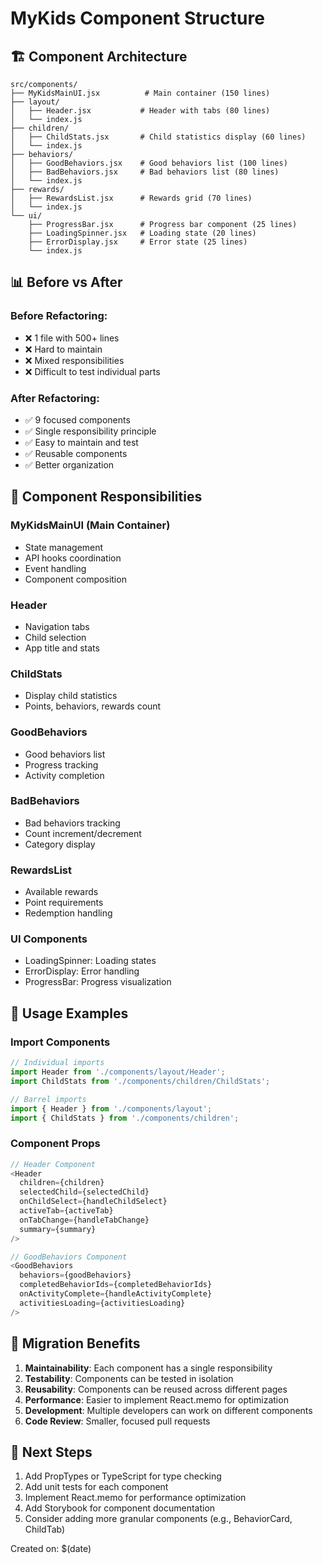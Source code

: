 # MyKids Component Structure

## 🏗️ Component Architecture

```
src/components/
├── MyKidsMainUI.jsx          # Main container (150 lines)
├── layout/
│   ├── Header.jsx           # Header with tabs (80 lines)  
│   └── index.js
├── children/
│   ├── ChildStats.jsx       # Child statistics display (60 lines)
│   └── index.js
├── behaviors/
│   ├── GoodBehaviors.jsx    # Good behaviors list (100 lines)
│   ├── BadBehaviors.jsx     # Bad behaviors list (80 lines) 
│   └── index.js
├── rewards/
│   ├── RewardsList.jsx      # Rewards grid (70 lines)
│   └── index.js
└── ui/
    ├── ProgressBar.jsx      # Progress bar component (25 lines)
    ├── LoadingSpinner.jsx   # Loading state (20 lines)
    ├── ErrorDisplay.jsx     # Error state (25 lines)
    └── index.js
```

## 📊 Before vs After

### Before Refactoring:
- ❌ 1 file with 500+ lines
- ❌ Hard to maintain
- ❌ Mixed responsibilities
- ❌ Difficult to test individual parts

### After Refactoring:
- ✅ 9 focused components
- ✅ Single responsibility principle
- ✅ Easy to maintain and test
- ✅ Reusable components
- ✅ Better organization

## 🎯 Component Responsibilities

### MyKidsMainUI (Main Container)
- State management
- API hooks coordination
- Event handling
- Component composition

### Header
- Navigation tabs
- Child selection
- App title and stats

### ChildStats  
- Display child statistics
- Points, behaviors, rewards count

### GoodBehaviors
- Good behaviors list
- Progress tracking
- Activity completion

### BadBehaviors
- Bad behaviors tracking  
- Count increment/decrement
- Category display

### RewardsList
- Available rewards
- Point requirements
- Redemption handling

### UI Components
- LoadingSpinner: Loading states
- ErrorDisplay: Error handling  
- ProgressBar: Progress visualization

## 🚀 Usage Examples

### Import Components
```javascript
// Individual imports
import Header from './components/layout/Header';
import ChildStats from './components/children/ChildStats';

// Barrel imports
import { Header } from './components/layout';
import { ChildStats } from './components/children';
```

### Component Props
```javascript
// Header Component
<Header
  children={children}
  selectedChild={selectedChild}
  onChildSelect={handleChildSelect}
  activeTab={activeTab}
  onTabChange={handleTabChange}
  summary={summary}
/>

// GoodBehaviors Component
<GoodBehaviors
  behaviors={goodBehaviors}
  completedBehaviorIds={completedBehaviorIds}
  onActivityComplete={handleActivityComplete}
  activitiesLoading={activitiesLoading}
/>
```

## 🔄 Migration Benefits

1. **Maintainability**: Each component has a single responsibility
2. **Testability**: Components can be tested in isolation
3. **Reusability**: Components can be reused across different pages
4. **Performance**: Easier to implement React.memo for optimization
5. **Development**: Multiple developers can work on different components
6. **Code Review**: Smaller, focused pull requests

## 📝 Next Steps

1. Add PropTypes or TypeScript for type checking
2. Add unit tests for each component
3. Implement React.memo for performance optimization
4. Add Storybook for component documentation
5. Consider adding more granular components (e.g., BehaviorCard, ChildTab)

Created on: $(date)
